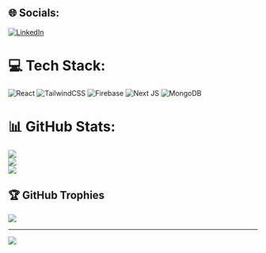 
## 🌐 Socials:
[![LinkedIn](https://img.shields.io/badge/LinkedIn-%230077B5.svg?logo=linkedin&logoColor=white)](https://linkedin.com/in/https://www.linkedin.com/in/tunahan-%C3%A7eler-05a7a5249/) 

# 💻 Tech Stack:
![React](https://img.shields.io/badge/react-%2320232a.svg?style=for-the-badge&logo=react&logoColor=%2361DAFB) ![TailwindCSS](https://img.shields.io/badge/tailwindcss-%2338B2AC.svg?style=for-the-badge&logo=tailwind-css&logoColor=white) ![Firebase](https://img.shields.io/badge/firebase-%23039BE5.svg?style=for-the-badge&logo=firebase)  ![Next JS](https://img.shields.io/badge/Next-black?style=for-the-badge&logo=next.js&logoColor=white) ![MongoDB](https://img.shields.io/badge/MongoDB-%234ea94b.svg?style=for-the-badge&logo=mongodb&logoColor=white)
# 📊 GitHub Stats:
![](https://github-readme-stats.vercel.app/api?username=Tunahanclr&theme=dark&hide_border=false&include_all_commits=false&count_private=false)<br/>
![](https://github-readme-streak-stats.herokuapp.com/?user=Tunahanclr&theme=dark&hide_border=false)<br/>
![](https://github-readme-stats.vercel.app/api/top-langs/?username=Tunahanclr&theme=dark&hide_border=false&include_all_commits=false&count_private=false&layout=compact)

## 🏆 GitHub Trophies
![](https://github-profile-trophy.vercel.app/?username=Tunahanclr&theme=radical&no-frame=false&no-bg=true&margin-w=4)

---
[![](https://visitcount.itsvg.in/api?id=Tunahanclr&icon=0&color=0)](https://visitcount.itsvg.in)

<!-- Proudly created with GPRM ( https://gprm.itsvg.in ) -->
